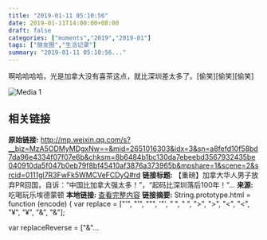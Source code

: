 ```yaml
---
title: "2019-01-11 05:10:56"
date: 2019-01-11T14:00:00+08:00
draft: false
categories: ["moments","2019","2019-01"]
tags: ["朋友圈","生活记录"]
summary: "2019-01-11 05:10:56..."
---
```


啊哈哈哈哈，光是加拿大没有喜茶这点，就比深圳差太多了。[偷笑][偷笑][偷笑]

![Media 1](/Moments/photos/2019-01-11/201901110510560.jpg)

## 相关链接

**原始链接:** http://mp.weixin.qq.com/s?__biz=MzA5ODMyMDgxNw==&mid=2651016303&idx=3&sn=a8fefd10f58bd7da96e4334f07f07e6b&chksm=8b6484b1bc130da7ebeebd3567932435be040910da5f047b0eb79f8bf45410af3876a373965b&mpshare=1&scene=2&srcid=0111gl7R3FwFk5WMCVeFCDyQ#rd
**链接标题:** 【重磅】加拿大华人男子放弃PR回国，自诉：“中国比加拿大强太多！”，“起码比深圳落后100年！”…
**来源:** 吃喝玩乐埃德蒙顿
**本地链接:** [查看完整内容](/link_content/2019/01/2019-01-11-4/link_content/)
**链接摘要:** String.prototype.html = function (encode) {
  var replace = ["&#39;", "'", "&quot;", '"', "&nbsp;", " ", "&gt;", ">", "&lt;", "<", "&yen;", "¥", "&amp;", "&"];
 
 
 
 
 
  
  var replaceReverse = ["&"...

